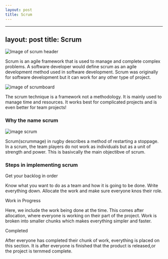 ```yaml
---
layout: post
title: Scrum
---
```

---
layout: post
title: Scrum
---


![Image of scrum header](https://svensuniverse.files.wordpress.com/2012/11/scrum_is_done.png)


Scrum is an agile framework that is used to manage and complete complex problems. A software developer would define scrum as an agile development method used in software development. Scrum was originally for software development but it can work for any other type of project.

![image of scrumboard](https://amareshv.files.wordpress.com/2011/03/fairydustboard_20110324.jpg)

The scrum technique is a framework not a methodology. It is mainly used to manage time and resources. It works best for complicated projects and is even better for team projects!

### Why the name scrum

![image scrum](http://d3q3vb188evqe3.cloudfront.net/wp-content/uploads/2015/07/Scrum.jpg?85fea0)

Scrum(scrummage) in rugby describes a method of restarting a stoppage. In a scrum, the team players do not work as individuals but as a unit of strength and power. This is basivcally the main objectibve of scrum.

### Steps in implementing scrum
Get your backlog in order

Know what you want to do as a team and how it is going to be done. Write everything down. Allocate the work and make sure everyone knos their role. 

Work in Progress

Here, we include the work being done at the time. This comes after allocation, where everyone is working on their part of the project. Work is broken into smaller chunks which makes everything simpler and faster.

Completed

After everyone has completed their chunk of work, everything is placed on this section. It is after everyone is finished that the product is released,or the project is ternmed complete.
